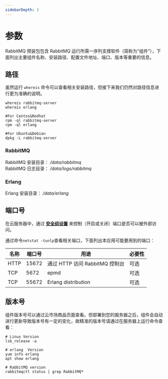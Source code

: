 ```yaml
---
sidebarDepth: 3
---
```


# 参数

RabbitMQ 预装包包含 RabbitMQ 运行所需一序列支撑软件（简称为“组件”），下面列出主要组件名称、安装路径、配置文件地址、端口、版本等重要的信息。

## 路径

虽然运行 `whereis` 命令可以查看相关安装路径，但接下来我们仍然对路径信息进行更为准确的说明。

```shell
whereis rabbitmq-server
whereis erlang

#For Centos&Redhat
rpm -ql rabbitmq-server
rpm -ql erlang

#For Ubuntu&Debian
dpkg -L rabbitmq-server
```

### RabbitMQ

RabbitMQ 安装目录： */data/rabbitmq*  
RabbitMQ 日志目录： */data/logs/rabbitmq*  

### Erlang

Erlang 安装目录： */data/erlang*  

## 端口号

在云服务器中，通过 **[安全组设置](https://support.websoft9.com/docs/faq/zh/tech-instance.html)** 来控制（开启或关闭）端口是否可以被外部访问。 

通过命令`netstat -tunlp`查看相关端口，下面列出本应用可能要用到的端口：

| 名称 | 端口号 | 用途 |  必要性 |
| --- | --- | --- | --- |
| HTTP | 15672 | 通过 HTTP 访问 RabbitMQ 控制台 | 可选 |
| TCP | 5672 | epmd | 可选 |
| TCP | 55672 | Erlang distribution | 可选 |

## 版本号

组件版本号可以通过云市场商品页面查看。但部署到您的服务器之后，组件会自动进行更新导致版本号有一定的变化，故精准的版本号请通过在服务器上运行命令查看：

```shell
# Linux Version
lsb_release -a

# erlang  Version
yum info erlang
apt show erlang

# RabbitMQ version
rabbitmqctl status | grep RabbitMQ*
```